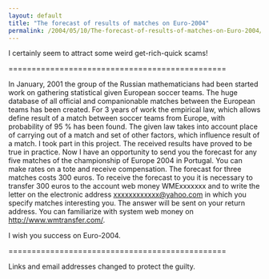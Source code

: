 ```yaml
---
layout: default
title: "The forecast of results of matches on Euro-2004"
permalink: /2004/05/10/The-forecast-of-results-of-matches-on-Euro-2004/
---
```


<P>I certainly seem to attract some weird get-rich-quick scams!</P>
<P>===============================================</P>
<P>In January, 2001 the group of the Russian mathematicians had been started work on gathering statistical given European soccer teams. The huge database of all official and companionable matches between the European teams has been created. For 3 years of work the empirical law, which allows define result of a match between soccer teams from Europe, with probability of 95 % has been found. The given law takes into account place of carrying out of a match and set of other factors, which influence result of a match. I took part in this project. The received results have proved to be true in practice. Now I have an opportunity to send you the forecast for any five matches of the championship of Europe 2004 in Portugal. You can make rates on a tote and receive compensation. The forecast for three matches costs 300 euros. To receive the forecast to you it is necessary to transfer 300 euros to the account web money WMExxxxxxx and to write the letter on the electronic address <A href="mailto:xxxxxxxxxxxx@yahoo.com">xxxxxxxxxxxx@yahoo.com</A> in which you specify matches interesting you. The answer will be sent on your return address. You can familiarize with system web money on <A class="" href="http://www.wmtransfer.com/" target=_blank>http://www.wmtransfer.com/</A>. </P>
<P>I wish you success on Euro-2004. </P>
<P>===============================================</P>
<P>Links and email addresses changed to protect the guilty.</P>